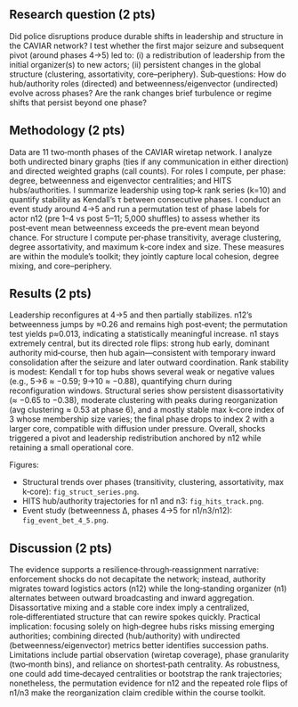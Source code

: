 ## Research question (2 pts)

Did police disruptions produce durable shifts in leadership and structure in the CAVIAR network? I test whether the first major seizure and subsequent pivot (around phases 4→5) led to: (i) a redistribution of leadership from the initial organizer(s) to new actors; (ii) persistent changes in the global structure (clustering, assortativity, core–periphery). Sub‑questions: How do hub/authority roles (directed) and betweenness/eigenvector (undirected) evolve across phases? Are the rank changes brief turbulence or regime shifts that persist beyond one phase?

## Methodology (2 pts)

Data are 11 two‑month phases of the CAVIAR wiretap network. I analyze both undirected binary graphs (ties if any communication in either direction) and directed weighted graphs (call counts). For roles I compute, per phase: degree, betweenness and eigenvector centralities; and HITS hubs/authorities. I summarize leadership using top‑k rank series (k=10) and quantify stability as Kendall’s τ between consecutive phases. I conduct an event study around 4→5 and run a permutation test of phase labels for actor n12 (pre 1–4 vs post 5–11; 5,000 shuffles) to assess whether its post‑event mean betweenness exceeds the pre‑event mean beyond chance. For structure I compute per‑phase transitivity, average clustering, degree assortativity, and maximum k‑core index and size. These measures are within the module’s toolkit; they jointly capture local cohesion, degree mixing, and core–periphery.

## Results (2 pts)

Leadership reconfigures at 4→5 and then partially stabilizes. n12’s betweenness jumps by ≈0.26 and remains high post‑event; the permutation test yields p≈0.013, indicating a statistically meaningful increase. n1 stays extremely central, but its directed role flips: strong hub early, dominant authority mid‑course, then hub again—consistent with temporary inward consolidation after the seizure and later outward coordination. Rank stability is modest: Kendall τ for top hubs shows several weak or negative values (e.g., 5→6 ≈ −0.59; 9→10 ≈ −0.88), quantifying churn during reconfiguration windows. Structural series show persistent disassortativity (≈ −0.65 to −0.38), moderate clustering with peaks during reorganization (avg clustering ≈ 0.53 at phase 6), and a mostly stable max k‑core index of 3 whose membership size varies; the final phase drops to index 2 with a larger core, compatible with diffusion under pressure. Overall, shocks triggered a pivot and leadership redistribution anchored by n12 while retaining a small operational core.

Figures:
- Structural trends over phases (transitivity, clustering, assortativity, max k‑core): `fig_struct_series.png`.
- HITS hub/authority trajectories for n1 and n3: `fig_hits_track.png`.
- Event study (betweenness Δ, phases 4→5 for n1/n3/n12): `fig_event_bet_4_5.png`.

## Discussion (2 pts)

The evidence supports a resilience‑through‑reassignment narrative: enforcement shocks do not decapitate the network; instead, authority migrates toward logistics actors (n12) while the long‑standing organizer (n1) alternates between outward broadcasting and inward aggregation. Disassortative mixing and a stable core index imply a centralized, role‑differentiated structure that can rewire spokes quickly. Practical implication: focusing solely on high‑degree hubs risks missing emerging authorities; combining directed (hub/authority) with undirected (betweenness/eigenvector) metrics better identifies succession paths. Limitations include partial observation (wiretap coverage), phase granularity (two‑month bins), and reliance on shortest‑path centrality. As robustness, one could add time‑decayed centralities or bootstrap the rank trajectories; nonetheless, the permutation evidence for n12 and the repeated role flips of n1/n3 make the reorganization claim credible within the course toolkit.


